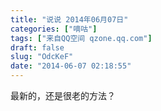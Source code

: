 ```yaml
---
title: "说说 2014年06月07日"
categories: ["嘀咕"]
tags: ["来自QQ空间 qzone.qq.com"]
draft: false
slug: "OdcKeF"
date: "2014-06-07 02:18:55"
---
```


最新的，还是很老的方法？
